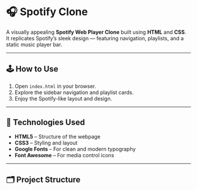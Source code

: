 # 🎧 Spotify Clone  

A visually appealing **Spotify Web Player Clone** built using **HTML** and **CSS**.  
It replicates Spotify’s sleek design — featuring navigation, playlists, and a static music player bar.  

---

## 🕹️ How to Use  
1. Open `index.html` in your browser.  
2. Explore the sidebar navigation and playlist cards.  
3. Enjoy the Spotify-like layout and design.  

---

## 🧰 Technologies Used  
- **HTML5** – Structure of the webpage  
- **CSS3** – Styling and layout  
- **Google Fonts** – For clean and modern typography  
- **Font Awesome** – For media control icons  

---

## 🗂️ Project Structure  
